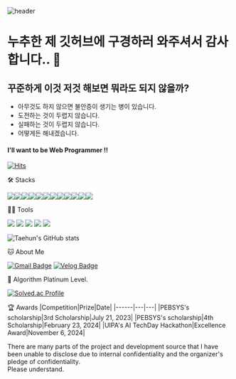 ![header](https://capsule-render.vercel.app/api?type=Waving&height=200&text=WELCOME&fontColor=d5e6f5&color=timeGradient&animation=fadeIn)

# 누추한 제 깃허브에 구경하러 와주셔서 감사합니다.. 👋

## 꾸준하게 이것 저것 해보면 뭐라도 되지 않을까?
- 아무것도 하지 않으면 불안증이 생기는 병이 있습니다.
- 도전하는 것이 두렵지 않습니다.
- 실패하는 것이 두렵지 않습니다.
- 어떻게든 해내겠습니다.

#### I'll want to be Web Programmer !!
[![Hits](https://hits.seeyoufarm.com/api/count/incr/badge.svg?url=https%3A%2F%2Fgithub.com%2Ftaehun2123%2Fhit-counter&count_bg=%2379C83D&title_bg=%23555555&icon=&icon_color=%23E7E7E7&title=hits&edge_flat=false)](https://hits.seeyoufarm.com)

🛠️ Stacks

<img src="https://img.shields.io/badge/JavaScript-F7DF1E?style=flat-square&logo=JavaScript&logoColor=white"/><img src="https://img.shields.io/badge/C-A8B9CC?style=flat-square&logo=C&logoColor=white"/><img src="https://img.shields.io/badge/C++-00599C?style=flat-square&logo=cplusplus&logoColor=white"/><img src="https://img.shields.io/badge/Java-3178C6?style=flat-square&logo=Java&logoColor=white"/><img src="https://img.shields.io/badge/React-4F008D?style=flat-square&logo=react&logoColor=white"/><img src="https://img.shields.io/badge/MongoDB-6DB33F?style=flat-square&logo=MongoDB&logoColor=white"/><img src="https://img.shields.io/badge/MySQL-4479A1?style=flat-square&logo=MySQL&logoColor=white"/><img src="https://img.shields.io/badge/Java_Spring_Boot-6DB33F?style=flat-square&logo=springboot&logoColor=white"/><img src="https://img.shields.io/badge/Express-5FA04E?style=flat-square&logo=node.js&logoColor=white"/><img src="https://img.shields.io/badge/Type_Script-3178C6?style=flat-square&logo=tsnode&logoColor=white"/><img src="https://img.shields.io/badge/FireBase-DD2C00?style=flat-square&logo=firebase&logoColor=white"/><img src="https://img.shields.io/badge/NextJs-3178C6?style=flat-square&logo=next.js&logoColor=white"/>


💪🏼 Tools 

 <img src="https://img.shields.io/badge/Visual Studio Code-007ACC?style=flat-square&logo=Visual Studio Code&logoColor=white"/> <img src="https://img.shields.io/badge/GitHub-181717?style=flat-square&logo=GitHub&logoColor=white"/> <img src="https://img.shields.io/badge/Eclipse IDE-2C2255?style=flat-square&logo=Eclipse IDE&logoColor=white"/>
<img src="https://img.shields.io/badge/IntelliJ IDEA-000000?style=flat-square&logo=IntelliJ IDEA&logoColor=white"/> <img src="https://img.shields.io/badge/Android Studio-3DDC84?style=flat-square&logo=androidstudio&logoColor=white"/> 


![Taehun's GitHub stats](https://github-readme-stats.vercel.app/api?username=taehun2123&show_icons=true&theme=radical)


🐱 About Me

[![Gmail Badge](https://img.shields.io/badge/School_Mail-d14836?style=flat-square&logo=Gmail&logoColor=white&link=mailto:pyoneng_@office.uc,ac.kr)](pyoneng_@office.uc,ac.kr)
  [![Velog Badge](https://img.shields.io/badge/Custom_Blog-20C997?style=flat-square&logo=Velog&logoColor=white&link=https://taehun2123.github.io/blog/)](https://taehun2123.github.io/blog/)


🏅 Algorithm Platinum Level. 

[![Solved.ac Profile](http://mazassumnida.wtf/api/v2/generate_badge?boj=asdfx100)](https://solved.ac/asdfx100/)  

🏆 Awards
|Competition|Prize|Date|
|------|---|---|
|PEBSYS's scholarship|3rd Scholarship|July 21, 2023|
|PEBSYS's scholarship|4th Scholarship|February 23, 2024|
|UIPA's AI TechDay Hackathon|Excellence Award|November 6, 2024|


There are many parts of the project and development source that I have been unable to disclose due to internal confidentiality and the organizer's pledge of confidentiality.  
Please understand.
